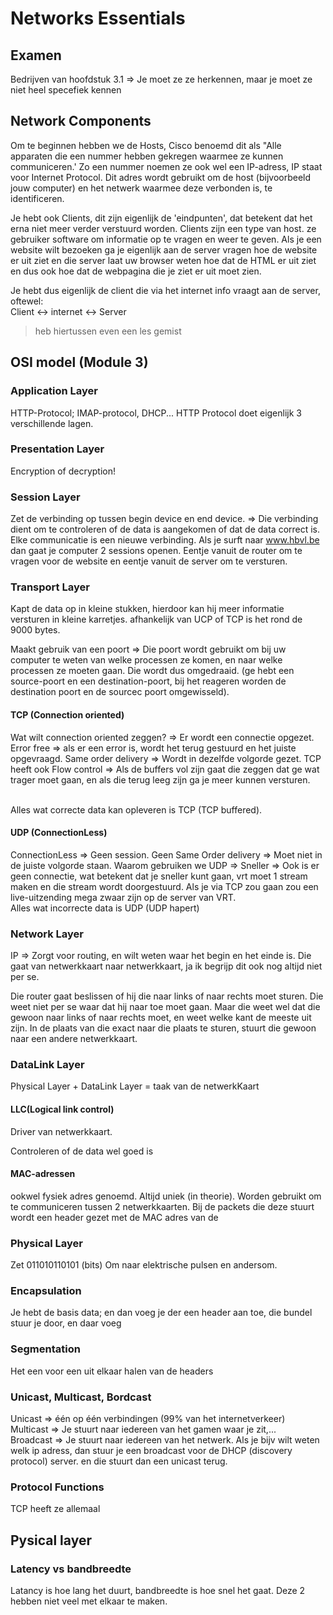 # Networks Essentials

## Examen

Bedrijven van hoofdstuk 3.1 => Je moet ze ze herkennen, maar je moet ze niet heel specefiek kennen

## Network Components

Om te beginnen hebben we de Hosts, Cisco benoemd dit als "Alle apparaten die een nummer hebben gekregen waarmee ze
kunnen communiceren.' Zo een nummer noemen ze ook wel een IP-adress, IP staat voor Internet Protocol. Dit adres wordt
gebruikt om de host (bijvoorbeeld jouw computer) en het netwerk waarmee deze verbonden is, te identificeren.

Je hebt ook Clients, dit zijn eigenlijk de 'eindpunten', dat betekent dat het erna niet meer verder verstuurd worden.
Clients zijn een type van host. ze gebruiker software om informatie op te vragen en weer te geven. Als je een website
wilt bezoeken ga je eigenlijk aan de server vragen hoe de website er uit ziet en die server laat uw browser weten hoe
dat de HTML er uit ziet en dus ook hoe dat de webpagina die je ziet er uit moet zien.

Je hebt dus eigenlijk de client die via het internet info vraagt aan de server, oftewel: </br>
Client ↔ internet ↔ Server

> heb hiertussen even een les gemist

## OSI model (Module 3)

### Application Layer

HTTP-Protocol; IMAP-protocol, DHCP...
HTTP Protocol doet eigenlijk 3 verschillende lagen.

### Presentation Layer

Encryption of decryption!

### Session Layer

Zet de verbinding op tussen begin device en end device. => Die verbinding dient om te controleren of de data is
aangekomen of dat de data correct is. Elke communicatie is een nieuwe verbinding. Als je surft naar www.hbvl.be dan gaat
je computer 2 sessions openen. Eentje vanuit de router om te vragen voor de website en eentje vanuit de server om te
versturen.

### Transport Layer

Kapt de data op in kleine stukken, hierdoor kan hij meer informatie versturen in kleine karretjes. afhankelijk van UCP
of TCP is het rond de 9000 bytes.

Maakt gebruik van een poort => Die poort wordt gebruikt om bij uw computer te weten van welke processen ze komen, en
naar welke processen ze moeten gaan. Die wordt dus omgedraaid. (ge hebt een source-poort en een destination-poort, bij
het reageren worden de destination poort en de sourcec poort omgewisseld).

#### TCP (Connection oriented)

Wat wilt connection oriented zeggen? => Er wordt een connectie opgezet.
Error free => als er een error is, wordt het terug gestuurd en het juiste opgevraagd.
Same order delivery => Wordt in dezelfde volgorde gezet.
TCP heeft ook Flow control => Als de buffers vol zijn gaat die zeggen dat ge wat trager moet gaan, en als die terug leeg
zijn ga je meer kunnen versturen.

<br/>
Alles wat correcte data kan opleveren is TCP (TCP buffered).

#### UDP (ConnectionLess)

ConnectionLess => Geen session.
Geen Same Order delivery => Moet niet in de juiste volgorde staan.
Waarom gebruiken we UDP => Sneller => Ook is er geen connectie, wat betekent dat je sneller kunt gaan, vrt moet 1 stream
maken en die stream wordt doorgestuurd. Als je via TCP zou gaan zou een live-uitzending mega zwaar zijn op de server van
VRT. <br/>
Alles wat incorrecte data is UDP (UDP hapert)

### Network Layer

IP => Zorgt voor routing, en wilt weten waar het begin en het einde is. Die gaat van netwerkkaart naar netwerkkaart, ja
ik begrijp dit ook nog altijd niet per se.

Die router gaat beslissen of hij die naar links of naar rechts moet sturen. Die weet niet per se waar dat hij naar toe
moet gaan. Maar die weet wel dat die gewoon naar links of naar rechts moet, en weet welke kant de meeste uit zijn. In de
plaats van die exact naar die plaats te sturen, stuurt die gewoon naar een andere netwerkkaart.

### DataLink Layer

Physical Layer + DataLink Layer = taak van de netwerkKaart

#### LLC(Logical link control)

Driver van netwerkkaart.

Controleren of de data wel goed is

#### MAC-adressen

ookwel fysiek adres genoemd. Altijd uniek (in theorie).
Worden gebruikt om te communiceren tussen 2 netwerkkaarten.
Bij de packets die deze stuurt wordt een header gezet met de MAC adres van de

### Physical Layer

Zet 011010110101 (bits) Om naar elektrische pulsen en andersom.

### Encapsulation

Je hebt de basis data; en dan voeg je der een header aan toe, die bundel stuur je door, en daar voeg

### Segmentation

Het een voor een uit elkaar halen van de headers

### Unicast, Multicast, Bordcast

Unicast => één op één verbindingen (99% van het internetverkeer) <br/>
Multicast => Je stuurt naar iedereen van het gamen waar je zit,... <br/>
Broadcast => Je stuurt naar iedereen van het netwerk. Als je bijv wilt weten welk ip adress, dan stuur je een broadcast
voor de DHCP (discovery protocol) server. en die stuurt dan een unicast terug.

### Protocol Functions

TCP heeft ze allemaal

## Pysical layer

### Latency vs bandbreedte

Latancy is hoe lang het duurt, bandbreedte is hoe snel het gaat. Deze 2 hebben niet veel met elkaar te maken.